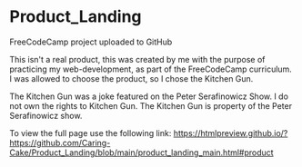 # Product_Landing
FreeCodeCamp project uploaded to GitHub

This isn't a real product, this was created by me with the purpose of practicing my web-development, as part of the FreeCodeCamp curriculum.
I was allowed to choose the product, so I chose the Kitchen Gun.

The Kitchen Gun was a joke featured on the Peter Serafinowicz Show. I do not own the rights to Kitchen Gun.
The Kitchen Gun is property of the Peter Serafinowicz show.

To view the full page use the following link:
https://htmlpreview.github.io/?https://github.com/Caring-Cake/Product_Landing/blob/main/product_landing_main.html#product
